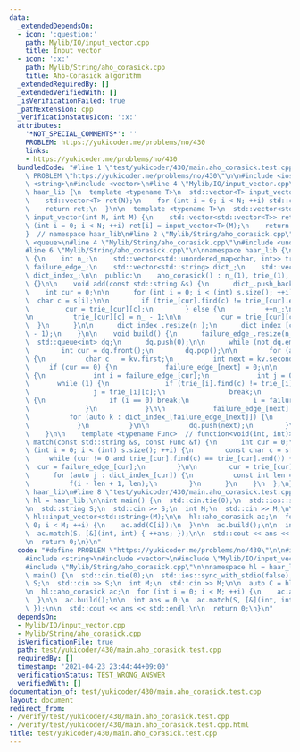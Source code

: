 ```yaml
---
data:
  _extendedDependsOn:
  - icon: ':question:'
    path: Mylib/IO/input_vector.cpp
    title: Input vector
  - icon: ':x:'
    path: Mylib/String/aho_corasick.cpp
    title: Aho-Corasick algorithm
  _extendedRequiredBy: []
  _extendedVerifiedWith: []
  _isVerificationFailed: true
  _pathExtension: cpp
  _verificationStatusIcon: ':x:'
  attributes:
    '*NOT_SPECIAL_COMMENTS*': ''
    PROBLEM: https://yukicoder.me/problems/no/430
    links:
    - https://yukicoder.me/problems/no/430
  bundledCode: "#line 1 \"test/yukicoder/430/main.aho_corasick.test.cpp\"\n#define\
    \ PROBLEM \"https://yukicoder.me/problems/no/430\"\n\n#include <iostream>\n#include\
    \ <string>\n#include <vector>\n#line 4 \"Mylib/IO/input_vector.cpp\"\n\nnamespace\
    \ haar_lib {\n  template <typename T>\n  std::vector<T> input_vector(int N) {\n\
    \    std::vector<T> ret(N);\n    for (int i = 0; i < N; ++i) std::cin >> ret[i];\n\
    \    return ret;\n  }\n\n  template <typename T>\n  std::vector<std::vector<T>>\
    \ input_vector(int N, int M) {\n    std::vector<std::vector<T>> ret(N);\n    for\
    \ (int i = 0; i < N; ++i) ret[i] = input_vector<T>(M);\n    return ret;\n  }\n\
    }  // namespace haar_lib\n#line 2 \"Mylib/String/aho_corasick.cpp\"\n#include\
    \ <queue>\n#line 4 \"Mylib/String/aho_corasick.cpp\"\n#include <unordered_map>\n\
    #line 6 \"Mylib/String/aho_corasick.cpp\"\n\nnamespace haar_lib {\n  class aho_corasick\
    \ {\n    int n_;\n    std::vector<std::unordered_map<char, int>> trie_;\n    std::vector<int>\
    \ failure_edge_;\n    std::vector<std::string> dict_;\n    std::vector<std::vector<int>>\
    \ dict_index_;\n\n  public:\n    aho_corasick() : n_(1), trie_(1), failure_edge_(1)\
    \ {}\n\n    void add(const std::string &s) {\n      dict_.push_back(s);\n\n  \
    \    int cur = 0;\n\n      for (int i = 0; i < (int) s.size(); ++i) {\n      \
    \  char c = s[i];\n\n        if (trie_[cur].find(c) != trie_[cur].end()) {\n \
    \         cur = trie_[cur][c];\n        } else {\n          ++n_;\n          trie_.resize(n_);\n\
    \n          trie_[cur][c] = n_ - 1;\n\n          cur = trie_[cur][c];\n      \
    \  }\n      }\n\n      dict_index_.resize(n_);\n      dict_index_[cur].push_back(dict_.size()\
    \ - 1);\n    }\n\n    void build() {\n      failure_edge_.resize(n_);\n\n    \
    \  std::queue<int> dq;\n      dq.push(0);\n\n      while (not dq.empty()) {\n\
    \        int cur = dq.front();\n        dq.pop();\n\n        for (auto &kv : trie_[cur])\
    \ {\n          char c   = kv.first;\n          int next = kv.second;\n\n     \
    \     if (cur == 0) {\n            failure_edge_[next] = 0;\n\n          } else\
    \ {\n            int i = failure_edge_[cur];\n            int j = 0;\n\n     \
    \       while (1) {\n              if (trie_[i].find(c) != trie_[i].end()) {\n\
    \                j = trie_[i][c];\n                break;\n              } else\
    \ {\n                if (i == 0) break;\n                i = failure_edge_[i];\n\
    \              }\n            }\n\n            failure_edge_[next] = j;\n\n  \
    \          for (auto k : dict_index_[failure_edge_[next]]) {\n              dict_index_[next].push_back(k);\n\
    \            }\n          }\n\n          dq.push(next);\n        }\n      }\n\
    \    }\n\n    template <typename Func>  // function<void(int, int)>\n    void\
    \ match(const std::string &s, const Func &f) {\n      int cur = 0;\n\n      for\
    \ (int i = 0; i < (int) s.size(); ++i) {\n        const char c = s[i];\n\n   \
    \     while (cur != 0 and trie_[cur].find(c) == trie_[cur].end()) {\n        \
    \  cur = failure_edge_[cur];\n        }\n\n        cur = trie_[cur][c];\n\n  \
    \      for (auto j : dict_index_[cur]) {\n          const int len = dict_[j].size();\n\
    \          f(i - len + 1, len);\n        }\n      }\n    }\n  };\n}  // namespace\
    \ haar_lib\n#line 8 \"test/yukicoder/430/main.aho_corasick.test.cpp\"\n\nnamespace\
    \ hl = haar_lib;\n\nint main() {\n  std::cin.tie(0);\n  std::ios::sync_with_stdio(false);\n\
    \n  std::string S;\n  std::cin >> S;\n  int M;\n  std::cin >> M;\n\n  auto C =\
    \ hl::input_vector<std::string>(M);\n\n  hl::aho_corasick ac;\n  for (int i =\
    \ 0; i < M; ++i) {\n    ac.add(C[i]);\n  }\n\n  ac.build();\n\n  int ans = 0;\n\
    \  ac.match(S, [&](int, int) { ++ans; });\n\n  std::cout << ans << std::endl;\n\
    \n  return 0;\n}\n"
  code: "#define PROBLEM \"https://yukicoder.me/problems/no/430\"\n\n#include <iostream>\n\
    #include <string>\n#include <vector>\n#include \"Mylib/IO/input_vector.cpp\"\n\
    #include \"Mylib/String/aho_corasick.cpp\"\n\nnamespace hl = haar_lib;\n\nint\
    \ main() {\n  std::cin.tie(0);\n  std::ios::sync_with_stdio(false);\n\n  std::string\
    \ S;\n  std::cin >> S;\n  int M;\n  std::cin >> M;\n\n  auto C = hl::input_vector<std::string>(M);\n\
    \n  hl::aho_corasick ac;\n  for (int i = 0; i < M; ++i) {\n    ac.add(C[i]);\n\
    \  }\n\n  ac.build();\n\n  int ans = 0;\n  ac.match(S, [&](int, int) { ++ans;\
    \ });\n\n  std::cout << ans << std::endl;\n\n  return 0;\n}\n"
  dependsOn:
  - Mylib/IO/input_vector.cpp
  - Mylib/String/aho_corasick.cpp
  isVerificationFile: true
  path: test/yukicoder/430/main.aho_corasick.test.cpp
  requiredBy: []
  timestamp: '2021-04-23 23:44:44+09:00'
  verificationStatus: TEST_WRONG_ANSWER
  verifiedWith: []
documentation_of: test/yukicoder/430/main.aho_corasick.test.cpp
layout: document
redirect_from:
- /verify/test/yukicoder/430/main.aho_corasick.test.cpp
- /verify/test/yukicoder/430/main.aho_corasick.test.cpp.html
title: test/yukicoder/430/main.aho_corasick.test.cpp
---
```

